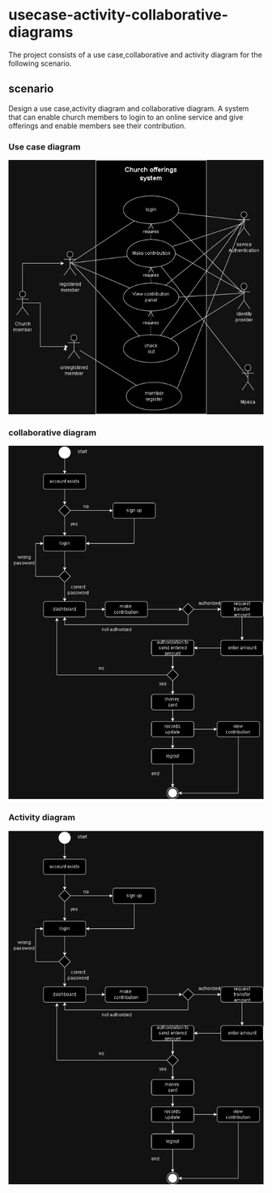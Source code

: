 # usecase-activity-collaborative-diagrams
The project consists of a use case,collaborative and activity diagram for the following scenario.
## scenario
Design a use case,activity diagram and collaborative diagram.
A system that can enable church members to login to an online service and give offerings and enable members see their contribution.
### Use case diagram
![usecase](https://github.com/kayikalvin/usecase-activity-collaborative-diagrams/blob/main/imgs/use%20case.drawio.png)

### collaborative diagram
![collaborative](https://github.com/kayikalvin/usecase-activity-collaborative-diagrams/blob/main/imgs/activity.drawio.png)

### Activity diagram
![activity](https://github.com/kayikalvin/usecase-activity-collaborative-diagrams/blob/main/imgs/activity.drawio.png)
